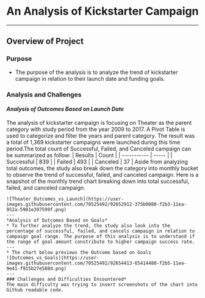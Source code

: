 # An Analysis of Kickstarter Campaign
---
## **Overview of Project**
### Purpose
* The purpose of the analysis is to analyze the trend of kickstarter campaign in relation to their launch date and funding goals. 
### Analysis and Challenges
#### *Analysis of Outcomes Based on Launch Date*
The analysis of kickstarter campaign is focusing on Theater as the parent category with study period from the year 2009 to 2017. A Pivot Table is used to categorize and filter the years and parent category. The result was a total of 1,369 kickstarter campaigns were launched during this time period.The total count of Successful, Failed, and Canceled campaign can be summarized as follow:
|   Results   | Count |
| ----------- | ----- | 
| Successful  |  839  |
| Failed      |  493  |
| Canceled    |  37   |
Aside from analyzing total outcomes, the study also break down the category into monthly bucket to observe the trend of successful, failed, and canceled campaign. Here is a snapshot of the monthly trend chart breaking down into total successful, failed, and canceled campaign. 
```
![Theater_Outcomes_vs_Launch](https://user-images.githubusercontent.com/70525492/92652912-375b0080-f2b3-11ea-952a-5901e397599f.png)
---
*Analysis of Outcomes Based on Goals*
* To further analyze the trend, the study also look into the percentage of successful, failed, and cancels campaign in relation to campaign goal range. The purpose of this analysis is to understand if the range of goal amount constribute to higher campaign success rate. 
---
* The chart below previews the Outcome based on Goals
![Outcomes_vs_Goals](https://user-images.githubusercontent.com/70525492/92654413-65414480-f2b5-11ea-9e41-f915b27e588d.png)
---
### Challenges and Difficulties Encountered*
The main difficulty was trying to insert screenshots of the chart into Github readable code. 
